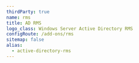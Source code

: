 ```yaml
---
thirdParty: true
name: rms
title: AD RMS
logo_class: Windows Server Active Directory RMS
configRoute: /add-ons/rms
sitemap: false
alias:
  - active-directory-rms
---
```

